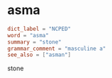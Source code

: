 # asma

``` toml
dict_label = "NCPED"
word = "asma"
summary = "stone"
grammar_comment = "masculine a"
see_also = ["asman"]
```

stone

